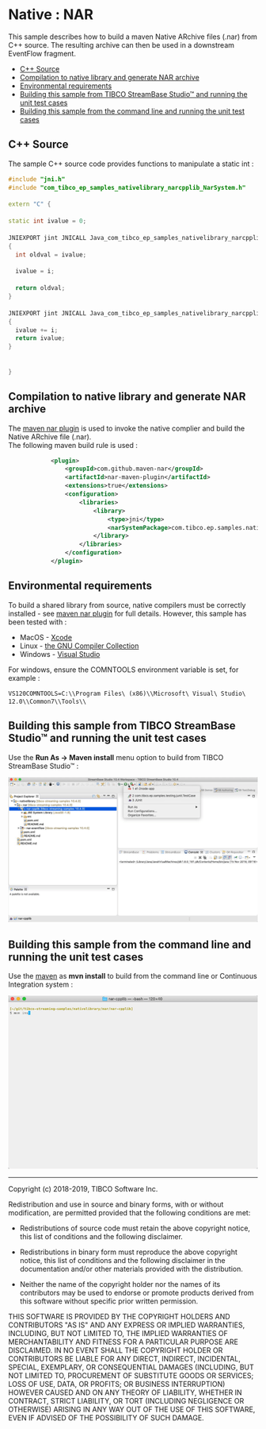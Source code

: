 # Native : NAR

This sample describes how to build a maven Native ARchive files (.nar) from C++ source.  The
resulting archive can then be used in a downstream EventFlow fragment.

* [C++ Source](#c-source)
* [Compilation to native library and generate NAR archive](#compilation-to-native-library-and-generate-nar-archive)
* [Environmental requirements](#environmental-requirements)
* [Building this sample from TIBCO StreamBase Studio&trade; and running the unit test cases](#building-this-sample-from-tibco-streambase-studio-trade-and-running-the-unit-test-cases)
* [Building this sample from the command line and running the unit test cases](#building-this-sample-from-the-command-line-and-running-the-unit-test-cases)

<a name="c-source"></a>

## C++ Source

The sample C++ source code provides functions to manipulate a static int :


```C++
#include "jni.h"
#include "com_tibco_ep_samples_nativelibrary_narcpplib_NarSystem.h"

extern "C" {

static int ivalue = 0;

JNIEXPORT jint JNICALL Java_com_tibco_ep_samples_nativelibrary_narcpplib_CallCpp_setCppInt(JNIEnv *env, jclass clazz, jint i)
{
  int oldval = ivalue;
  
  ivalue = i;
  
  return oldval;
}

JNIEXPORT jint JNICALL Java_com_tibco_ep_samples_nativelibrary_narcpplib_CallCpp_incrementCppInt(JNIEnv *env, jclass clazz, jint i)
{
  ivalue += i;
  return ivalue;
}


}
```

<a name="compilation-to-native-library-and-generate-nar-archive"></a>

## Compilation to native library and generate NAR archive

The [maven nar plugin](http://maven-nar.github.io/) is used to invoke the native complier and build the Native ARchive file (.nar).  
The following maven build rule is used :

```xml
            <plugin>
                <groupId>com.github.maven-nar</groupId>
                <artifactId>nar-maven-plugin</artifactId>
                <extensions>true</extensions>
                <configuration>
                    <libraries>
                        <library>
                            <type>jni</type>
                            <narSystemPackage>com.tibco.ep.samples.nativelibrary.narcpplib</narSystemPackage>
                        </library>
                    </libraries>
                </configuration>
            </plugin>
```

<a name="environmental-requirements"></a>

## Environmental requirements

To build a shared library from source, native compilers must be correctly installed - see [maven nar plugin](http://maven-nar.github.io/)
for full details.  However, this sample has been tested with :

* MacOS - [Xcode](https://developer.apple.com/xcode/)
* Linux - [the GNU Compiler Collection](https://www.gnu.org/software/gcc/)
* Windows - [Visual Studio](https://visualstudio.microsoft.com/)

For windows, ensure the COMNTOOLS environment variable is set, for example :

```
VS120COMNTOOLS=C:\\Program Files\ (x86)\\Microsoft\ Visual\ Studio\ 12.0\\Common7\\Tools\\
```

<a name="building-this-sample-from-tibco-streambase-studio-trade-and-running-the-unit-test-cases"></a>

## Building this sample from TIBCO StreamBase Studio&trade; and running the unit test cases

Use the **Run As -> Maven install** menu option to build from TIBCO StreamBase Studio&trade; :

![studio](images/studiounit.gif)

<a name="building-this-sample-from-the-command-line-and-running-the-unit-test-cases"></a>

## Building this sample from the command line and running the unit test cases

Use the [maven](https://maven.apache.org) as **mvn install** to build from the command line or Continuous Integration system :

![maven](images/maven.gif)

---
Copyright (c) 2018-2019, TIBCO Software Inc.

Redistribution and use in source and binary forms, with or without
modification, are permitted provided that the following conditions are met:

* Redistributions of source code must retain the above copyright notice, this
  list of conditions and the following disclaimer.

* Redistributions in binary form must reproduce the above copyright notice,
  this list of conditions and the following disclaimer in the documentation
  and/or other materials provided with the distribution.

* Neither the name of the copyright holder nor the names of its
  contributors may be used to endorse or promote products derived from
  this software without specific prior written permission.

THIS SOFTWARE IS PROVIDED BY THE COPYRIGHT HOLDERS AND CONTRIBUTORS "AS IS"
AND ANY EXPRESS OR IMPLIED WARRANTIES, INCLUDING, BUT NOT LIMITED TO, THE
IMPLIED WARRANTIES OF MERCHANTABILITY AND FITNESS FOR A PARTICULAR PURPOSE ARE
DISCLAIMED. IN NO EVENT SHALL THE COPYRIGHT HOLDER OR CONTRIBUTORS BE LIABLE
FOR ANY DIRECT, INDIRECT, INCIDENTAL, SPECIAL, EXEMPLARY, OR CONSEQUENTIAL
DAMAGES (INCLUDING, BUT NOT LIMITED TO, PROCUREMENT OF SUBSTITUTE GOODS OR
SERVICES; LOSS OF USE, DATA, OR PROFITS; OR BUSINESS INTERRUPTION) HOWEVER
CAUSED AND ON ANY THEORY OF LIABILITY, WHETHER IN CONTRACT, STRICT LIABILITY,
OR TORT (INCLUDING NEGLIGENCE OR OTHERWISE) ARISING IN ANY WAY OUT OF THE USE
OF THIS SOFTWARE, EVEN IF ADVISED OF THE POSSIBILITY OF SUCH DAMAGE.
